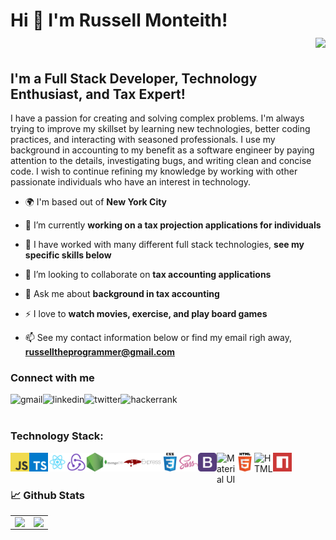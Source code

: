# Hi 👋 I'm Russell Monteith!<div align = 'right'>![](https://komarev.com/ghpvc/?username=russelltheprogrammer&color=yellow)</div>

## I'm a Full Stack Developer, Technology Enthusiast, and Tax Expert!

<p>I have a passion for creating and solving complex problems. I'm always trying to improve my skillset by learning
new technologies, better coding practices, and interacting with seasoned professionals. I use my background in accounting to my benefit as a 
software engineer by paying attention to the details, investigating bugs, and writing clean and concise code. I wish to continue 
refining my knowledge by working with other passionate individuals who have an interest in technology.</p>


- 🌍 I'm based out of **New York City**

- 🔭 I’m currently **working on a tax projection applications for individuals**

- 🌱 I have worked with many different full stack technologies, **see my specific skills below**

- 👯 I’m looking to collaborate on **tax accounting applications**

- 💬 Ask me about **background in tax accounting**

- ⚡ I love to **watch movies, exercise, and play board games**

- 📫 See my contact information below or find my email righ away, **russelltheprogrammer@gmail.com**


### Connect with me

<a href="mailto: russelltheprogrammer@gmail.com">
  <img align="left" alt="gmail" src="https://img.shields.io/badge/Gmail-D14836?style=for-the-badge&logo=gmail&logoColor=white" />
</a>
<a href="https://www.linkedin.com/in/russell-monteith-cpa-0a43975a/">
  <img align="left" alt="linkedin" src="https://img.shields.io/badge/LinkedIn-0077B5?style=for-the-badge&logo=linkedin&logoColor=white" />
</a>
<a href="https://twitter.com/RussellTheProg1">
  <img align="left" alt="twitter" src="https://img.shields.io/badge/Twitter-1DA1F2?style=for-the-badge&logo=twitter&logoColor=white" />
</a>
<a href="https://www.hackerrank.com/russelltheprogr1?hr_r=1">
  <img align="left" alt="hackerrank" src="https://img.shields.io/badge/-Hackerrank-2EC866?style=for-the-badge&logo=HackerRank&logoColor=white" />
</a>
</br>
</br>

### Technology Stack:

<img align="left" alt="JS" width="30px" src="https://raw.githubusercontent.com/github/explore/80688e429a7d4ef2fca1e82350fe8e3517d3494d/topics/javascript/javascript.png" />
<img align="left" alt="TS" width="30px" src="https://raw.githubusercontent.com/github/explore/80688e429a7d4ef2fca1e82350fe8e3517d3494d/topics/typescript/typescript.png" />
<img align="left" alt="React" width="30px" src="https://raw.githubusercontent.com/github/explore/80688e429a7d4ef2fca1e82350fe8e3517d3494d/topics/react/react.png" />
<img align="left" alt="Redux" width="30px" src="https://raw.githubusercontent.com/github/explore/80688e429a7d4ef2fca1e82350fe8e3517d3494d/topics/redux/redux.png" />
<img align="left" alt="Node" width="30px" src="https://raw.githubusercontent.com/github/explore/80688e429a7d4ef2fca1e82350fe8e3517d3494d/topics/nodejs/nodejs.png" />
<img align="left" alt="MongoDB" width="30px" src="https://raw.githubusercontent.com/github/explore/80688e429a7d4ef2fca1e82350fe8e3517d3494d/topics/mongodb/mongodb.png" />
<img align="left" alt="Mongoose" width="30px" src="https://raw.githubusercontent.com/github/explore/80688e429a7d4ef2fca1e82350fe8e3517d3494d/topics/mongoose/mongoose.png" />
<img align="left" alt="Express" width="30px" src="https://raw.githubusercontent.com/github/explore/80688e429a7d4ef2fca1e82350fe8e3517d3494d/topics/express/express.png" />
<img align="left" alt="CSS" width="30px" src="https://raw.githubusercontent.com/github/explore/80688e429a7d4ef2fca1e82350fe8e3517d3494d/topics/css/css.png" />
<img align="left" alt="SASS" width="30px" src="https://raw.githubusercontent.com/github/explore/80688e429a7d4ef2fca1e82350fe8e3517d3494d/topics/sass/sass.png" />
<img align="left" alt="Bootstrap" width="30px" src="https://raw.githubusercontent.com/github/explore/80688e429a7d4ef2fca1e82350fe8e3517d3494d/topics/bootstrap/bootstrap.png" />
<img align="left" alt="Material UI" width="30px" src="https://raw.githubusercontent.com/mui/material-ui/master/docs/public/static/logo.svg" />
<img align="left" alt="HTML" width="30px" src="https://raw.githubusercontent.com/github/explore/80688e429a7d4ef2fca1e82350fe8e3517d3494d/topics/html/html.png" />
<img align="left" alt="HTML" width="30px" src="https://camo.githubusercontent.com/f21f1fa29dfe5e1d0772b0efe2f43eca2f6dc14f2fede8d9cbef4a3a8210c91d/68747470733a2f2f6173736574732e76657263656c2e636f6d2f696d6167652f75706c6f61642f76313636323133303535392f6e6578746a732f49636f6e5f6c696768745f6261636b67726f756e642e706e67" />
<img align="left" alt="NPM" width="30px" src="https://raw.githubusercontent.com/github/explore/80688e429a7d4ef2fca1e82350fe8e3517d3494d/topics/npm/npm.png" />

</br>
</br>

### 📈 Github Stats

<center>
  <table>
    <tr>
        <td><img align="left" src="https://github-readme-stats.vercel.app/api?username=russelltheprogrammer" /></td>
        <td><img align="left" src="https://github-readme-stats.vercel.app/api/top-langs/?username=russelltheprogrammer"/></td>
    </tr>   
  </table>
</center>


